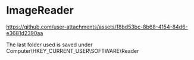 # ImageReader

https://github.com/user-attachments/assets/f8bd53bc-8b68-4154-84d6-e3681d2390aa

The last folder used is saved under Computer\HKEY_CURRENT_USER\SOFTWARE\Reader
